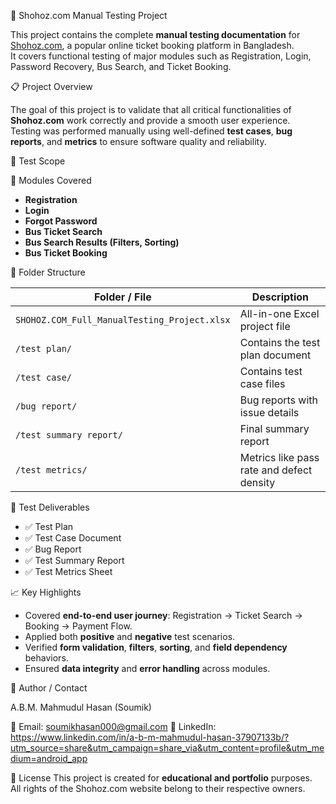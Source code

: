 🚌 Shohoz.com Manual Testing Project

This project contains the complete **manual testing documentation** for [Shohoz.com](https://www.shohoz.com), a popular online ticket booking platform in Bangladesh.  
It covers functional testing of major modules such as Registration, Login, Password Recovery, Bus Search, and Ticket Booking.



 📋 Project Overview

The goal of this project is to validate that all critical functionalities of **Shohoz.com** work correctly and provide a smooth user experience.  
Testing was performed manually using well-defined **test cases**, **bug reports**, and **metrics** to ensure software quality and reliability.



🧠 Test Scope

🔹 Modules Covered
- **Registration**
- **Login**
- **Forgot Password**
- **Bus Ticket Search**
- **Bus Search Results (Filters, Sorting)**
- **Bus Ticket Booking**

  

📂 Folder Structure


| Folder / File | Description |
|----------------|-------------|
| `SHOHOZ.COM_Full_ManualTesting_Project.xlsx` | All-in-one Excel project file |
| `/test plan/` | Contains the test plan document |
| `/test case/` | Contains test case files |
| `/bug report/` | Bug reports with issue details |
| `/test summary report/` | Final summary report |
| `/test metrics/` | Metrics like pass rate and defect density |



🧪 Test Deliverables
- ✅ Test Plan  
- ✅ Test Case Document  
- ✅ Bug Report  
- ✅ Test Summary Report  
- ✅ Test Metrics Sheet  



📈 Key Highlights
- Covered **end-to-end user journey**: Registration → Ticket Search → Booking → Payment Flow.
- Applied both **positive** and **negative** test scenarios.
- Verified **form validation**, **filters**, **sorting**, and **field dependency** behaviors.
- Ensured **data integrity** and **error handling** across modules.



👤 Author / Contact

A.B.M. Mahmudul Hasan (Soumik)

📧 Email: soumikhasan000@gmail.com
🔗 LinkedIn: https://www.linkedin.com/in/a-b-m-mahmudul-hasan-37907133b/?utm_source=share&utm_campaign=share_via&utm_content=profile&utm_medium=android_app



📜 License
This project is created for **educational and portfolio** purposes.  
All rights of the Shohoz.com website belong to their respective owners.


